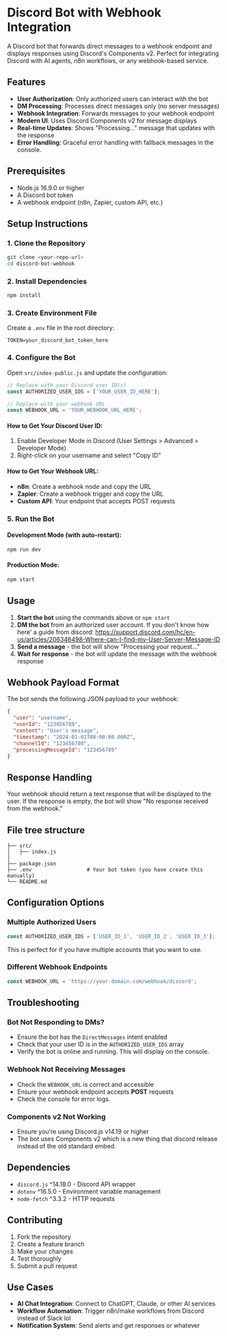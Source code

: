 # Discord Bot with Webhook Integration

A Discord bot that forwards direct messages to a webhook endpoint and displays responses using Discord's Components v2. Perfect for integrating Discord with AI agents, n8n workflows, or any webhook-based service.

## Features

- **User Authorization**: Only authorized users can interact with the bot
- **DM Processing**: Processes direct messages only (no server messages)
- **Webhook Integration**: Forwards messages to your webhook endpoint
- **Modern UI**: Uses Discord Components v2 for message displays
- **Real-time Updates**: Shows "Processing..." message that updates with the response
- **Error Handling**: Graceful error handling with fallback messages in the console.

## Prerequisites

- Node.js 16.9.0 or higher
- A Discord bot token
- A webhook endpoint (n8n, Zapier, custom API, etc.)

## Setup Instructions

### 1. Clone the Repository

```bash
git clone <your-repo-url>
cd discord-bot-webhook
```

### 2. Install Dependencies

```bash
npm install
```

### 3. Create Environment File

Create a `.env` file in the root directory:

```env
TOKEN=your_discord_bot_token_here
```

### 4. Configure the Bot

Open `src/index-public.js` and update the configuration:

```javascript
// Replace with your Discord user ID(s)
const AUTHORIZED_USER_IDS = ['YOUR_USER_ID_HERE'];

// Replace with your webhook URL
const WEBHOOK_URL = 'YOUR_WEBHOOK_URL_HERE';
```

#### How to Get Your Discord User ID:
1. Enable Developer Mode in Discord (User Settings > Advanced > Developer Mode)
2. Right-click on your username and select "Copy ID"

#### How to Get Your Webhook URL:
- **n8n**: Create a webhook node and copy the URL
- **Zapier**: Create a webhook trigger and copy the URL
- **Custom API**: Your endpoint that accepts POST requests

### 5. Run the Bot

#### Development Mode (with auto-restart):
```bash
npm run dev
```

#### Production Mode:
```bash
npm start
```

## Usage

1. **Start the bot** using the commands above or ```npm start```
2. **DM the bot** from an authorized user account. If you don't know how here' a guide from discord: https://support.discord.com/hc/en-us/articles/206346498-Where-can-I-find-my-User-Server-Message-ID
3. **Send a message** - the bot will show "Processing your request..."
4. **Wait for response** - the bot will update the message with the webhook response

## Webhook Payload Format

The bot sends the following JSON payload to your webhook:

```json
{
  "user": "username",
  "userId": "123456789",
  "content": "User's message",
  "timestamp": "2024-01-01T00:00:00.000Z",
  "channelId": "123456789",
  "processingMessageId": "123456789"
}
```

## Response Handling

Your webhook should return a text response that will be displayed to the user. If the response is empty, the bot will show "No response received from the webhook."

## File tree structure

```
├── src/
│   ├── index.js          
│   
├── package.json
├── .env                  # Your bot token (you have create this manually)
└── README.md
```

## Configuration Options

### Multiple Authorized Users
```javascript
const AUTHORIZED_USER_IDS = ['USER_ID_1', 'USER_ID_2', 'USER_ID_3'];
```
This is perfect for if you have multiple accounts that you want to use.

### Different Webhook Endpoints
```javascript
const WEBHOOK_URL = 'https://your-domain.com/webhook/discord';
```

## Troubleshooting

### Bot Not Responding to DMs?
- Ensure the bot has the `DirectMessages` intent enabled
- Check that your user ID is in the `AUTHORIZED_USER_IDS` array
- Verify the bot is online and running. This will display on the console.

### Webhook Not Receiving Messages
- Check the `WEBHOOK_URL` is correct and accessible
- Ensure your webhook endpoint accepts **POST** requests
- Check the console for error logs.

### Components v2 Not Working
- Ensure you're using Discord.js v14.19 or higher
- The bot uses Components v2 which is a new thing that discord release instead of the old standard embed.

## Dependencies

- `discord.js` ^14.18.0 - Discord API wrapper
- `dotenv` ^16.5.0 - Environment variable management
- `node-fetch` ^3.3.2 - HTTP requests

## Contributing

1. Fork the repository
2. Create a feature branch
3. Make your changes
4. Test thoroughly
5. Submit a pull request

## Use Cases

- **AI Chat Integration**: Connect to ChatGPT, Claude, or other AI services
- **Workflow Automation**: Trigger n8n/make workflows from Discord instead of Slack lol
- **Notification System**: Send alerts and get responses or whatever
